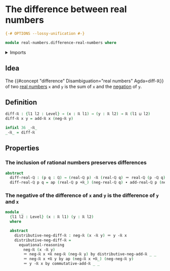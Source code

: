 # The difference between real numbers

```agda
{-# OPTIONS --lossy-unification #-}

module real-numbers.difference-real-numbers where
```

<details><summary>Imports</summary>

```agda
open import elementary-number-theory.difference-rational-numbers
open import elementary-number-theory.rational-numbers

open import foundation.action-on-identifications-functions
open import foundation.dependent-pair-types
open import foundation.identity-types
open import foundation.universe-levels

open import real-numbers.addition-real-numbers
open import real-numbers.dedekind-real-numbers
open import real-numbers.negation-real-numbers
open import real-numbers.rational-real-numbers
open import real-numbers.similarity-real-numbers
```

</details>

## Idea

The {{#concept "difference" Disambiguation="real numbers" Agda=diff-ℝ}} of two
[real numbers](real-numbers.dedekind-real-numbers.md) `x` and `y` is the sum of
`x` and the [negation](real-numbers.negation-real-numbers.md) of `y`.

## Definition

```agda
diff-ℝ : {l1 l2 : Level} → (x : ℝ l1) → (y : ℝ l2) → ℝ (l1 ⊔ l2)
diff-ℝ x y = add-ℝ x (neg-ℝ y)

infixl 36 _-ℝ_
_-ℝ_ = diff-ℝ
```

## Properties

### The inclusion of rational numbers preserves differences

```agda
abstract
  diff-real-ℚ : (p q : ℚ) → (real-ℚ p) -ℝ (real-ℚ q) ＝ real-ℚ (p -ℚ q)
  diff-real-ℚ p q = ap (real-ℚ p +ℝ_) (neg-real-ℚ q) ∙ add-real-ℚ p (neg-ℚ q)
```

### The negative of the difference of `x` and `y` is the difference of `y` and `x`

```agda
module _
  {l1 l2 : Level} (x : ℝ l1) (y : ℝ l2)
  where

  abstract
    distributive-neg-diff-ℝ : neg-ℝ (x -ℝ y) ＝ y -ℝ x
    distributive-neg-diff-ℝ =
      equational-reasoning
        neg-ℝ (x -ℝ y)
        ＝ neg-ℝ x +ℝ neg-ℝ (neg-ℝ y) by distributive-neg-add-ℝ _ _
        ＝ neg-ℝ x +ℝ y by ap (neg-ℝ x +ℝ_) (neg-neg-ℝ y)
        ＝ y -ℝ x by commutative-add-ℝ _ _
```
